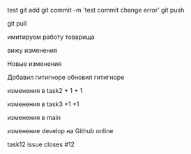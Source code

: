 test
git add
git commit -m 'test commit change error'
git push

git pull


имитируем работу товарища


вижу изменения

Новые изменения


Добавил гитигноре
обновил гитигноре

изменения в task2 + 1 + 1

изменения в task3 +1 +1

изменения в main

изменение develop на Github online

task12 issue closes #12